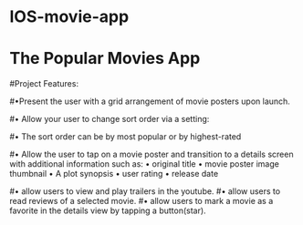 # IOS-movie-app

# The Popular Movies App

#Project Features:

#•Present the user with a grid arrangement of movie posters upon launch.

#• Allow your user to change sort order via a setting:

#• The sort order can be by most popular or by highest-rated

#• Allow the user to tap on a movie poster and transition to a details screen with
additional information such as:
• original title
• movie poster image thumbnail
• A plot synopsis 
• user rating 
• release date

#•  allow users to view and play trailers in the youtube.
#• allow users to read reviews of a selected movie.
#• allow users to mark a movie as a favorite in the details view by
tapping a button(star). 
